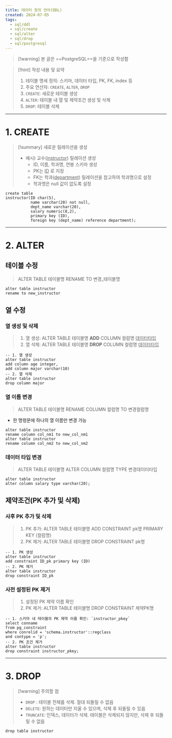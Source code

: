 ```yaml
---
title: 데이터 정의 언어(DDL)
created: 2024-07-05
tags:
  - sql/ddl
  - sql/create
  - sql/alter
  - sql/drop
  - sql/postgresql
---
```

> [!warning] 본 글은 ==PostgreSQL==을 기준으로 작성함

> [!hint] 작성 내용 및 요약
> 1. 테이블 명세 정의: 스키마, 데이터 타입, PK, FK, index 등
> 2. 주요 연산자: `CREATE`, `ALTER`, `DROP`
> 	1. `CREATE`: 새로운 테이블 생성
> 	2. `ALTER`: 테이블 내 열 및 제약조건 생성 및 삭제
> 	3. `DROP`: 테이블 삭제

---
# 1. CREATE
> [!summary] 새로운 릴레이션을 생성
> - 예시) 교수(<u>instructor</u>) 릴레이션 생성
> 	- ID, 이름, 학과명, 연봉 스키마 생성
> 	- PK는 <u>ID</u> 로 지정
> 	- FK는 학과(<u>department</u>) 릴레이션을 참고하여 학과명으로 설정
> 	- 학과명은 null 값이 없도록 설정

```postgresql
create table 
instructor(ID char(5),
		   name varchar(20) not null,
		   dept_name varchar(20),
		   salary numeric(8,2),
		   primary key (ID),
		   foreign key (dept_name) reference department);
```
---
# 2. ALTER
## 테이블 수정
> ALTER TABLE 테이블명 RENAME TO 변경_테이블명
```postgresql
alter table instructor
rename to new_instructor
```
## 열 수정
### 열 생성 및 삭제
> 1. 열 생성: ALTER TABLE 테이블명 **ADD** COLUMN 컬럼명 <u>데이터타입</u>
> 2. 열 삭제: ALTER TABLE 테이블명 **DROP** COLUMN 컬럼명 <u>데이터타입</u>

```postgresql
-- 1. 열 생성
alter table instructor
add column age integer,
add column major varchar(10)
-- 2. 열 삭제
alter table instructor
drop column major
```
### 열 이름 변경
> ALTER TABLE 테이블명 RENAME COLUMN 컬럼명 TO 변경컬럼명
- 한 명령문에 하나의 열 이름만 변경 가능
```postgresql
alter table instructor
rename column col_nm1 to new_col_nm1
alter table instructor
rename column col_nm2 to new_col_nm2
```
### 데이터 타입 변경
> ALTER TABLE 테이블명 ALTER COLUMN 컬럼명 TYPE 변경데이터타입
```postgresql
alter table instructor
alter column salary type varchar(20);
```
## 제약조건(PK 추가 및 삭제)
### 사후 PK 추가 및 삭제
> 1. PK 추가: ALTER TABLE 테이블명 ADD CONSTRAINT pk명 PRIMARY KEY (컬럼명)
> 2. PK 제거: ALTER TABLE 테이블명 DROP CONSTRAINT pk명
```postgresql
-- 1. PK 생성
alter table instructor
add constraint ID_pk primary key (ID)
-- 2. PK 제거
alter table instructor
drop constraint ID_pk
```
### 사전 설정된 PK 제거
> 1. 설정된 PK 제약 이름 확인
> 2. PK 제거: ALTER TABLE 테이블명 DROP CONSTRAINT 제약PK명

```postgresql
-- 1. 스키마 내 테이블의 PK 제약 이름 확인: `instructor_pkey`
select conname
from pg_constraint
where conrelid = 'schema.instructor'::regclass
and contype = 'p';
-- 2. PK 조건 제거
alter table instructor
drop constraint instructor_pkey;
```
---
# 3. DROP
> [!warning] 주의할 점
> - `DROP` : 테이블 전체를 삭제. 절대 되돌릴 수 없음
> - `DELETE`: 원하는 데이터만 지울 수 있으며, 삭제 후 되돌릴 수 있음
> - `TRUNCATE`: 인덱스, 데이터가 삭제. 테이블은 삭제되지 않지만, 삭제 후 되돌릴 수 없음
```postgresql 
drop table instructor
```
